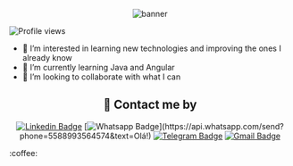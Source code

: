 <span align="center">
  
![banner](https://user-images.githubusercontent.com/60412394/188704257-54925cc1-3801-439e-8e65-a9a7a4e8ef18.png)
  
</span>

<p align="left"> <img src="https://komarev.com/ghpvc/?username=LucSpk&color=green" alt="Profile views" /> </p>

- 👀 I’m interested in learning new technologies and improving the ones I already know
- 🌱 I’m currently learning Java and Angular
- 💞️ I’m looking to collaborate with what I can

<h2 align="center">📲 Contact me by</h2>
<div align="center">

[![Linkedin Badge](https://img.shields.io/badge/-LinkedIn-blue?style=flat-square&logo=Linkedin&logoColor=white&link=https://www.linkedin.com/in/lucalvez/)](https://www.linkedin.com/in/lucalvez/)
[![Whatsapp Badge](https://img.shields.io/badge/-Whatsapp-4CA143?style=flat-square&labelColor=4CA143&logo=whatsapp&logoColor=white&link=https://api.whatsapp.com/send?phone=5588993564574&text=Olá!)](https://api.whatsapp.com/send?phone=5588993564574&text=Olá!)
[![Telegram Badge](https://img.shields.io/badge/-Telegram-1ca0f1?style=flat-square&labelColor=1ca0f1&logo=telegram&logoColor=white&link=https://t.me/luc_alvez)](https://t.me/luc_alvez)
[![Gmail Badge](https://img.shields.io/badge/-Gmail-c14438?style=flat-square&logo=Gmail&logoColor=white&link=mailto:olalvezluc@gmail.com)](mailto:olalvezluc@gmail.com)

</div>

<div>
:coffee:
</div>

<!---
  
<h2 align="center">📈 My Github Stats</h2>

<div align="center">

  [![Top Langs](https://github-readme-stats.vercel.app/api/top-langs/?username=LucSpk&theme=vue-dark&hide_border=true&layout=compact)](https://github.com/LucSpk?tab=repositories)
  
  [![GitHub Streak](http://github-readme-streak-stats.herokuapp.com?user=LucSpk&theme=vue-dark&hide_border=true)](https://github.com/LucSpk?tab=repositories)
  
  ![Spotify recently played](https://spotify-recently-played-readme.vercel.app/api?user=jeffreyca16&count=1)
  
</div>



LucSpk/LucSpk is a ✨ special ✨ repository because its `README.md` (this file) appears on your GitHub profile.
You can click the Preview link to take a look at your changes.

<h1 align="center">Hi 👋, I'm Lucas Alves</h1>
--->
